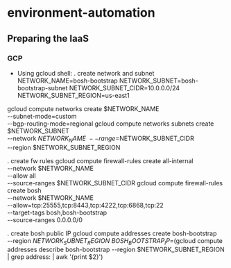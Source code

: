 # environment-automation

## Preparing the IaaS
### GCP
- Using gcloud shell:
. create network and subnet
NETWORK_NAME=bosh-bootstrap
NETWORK_SUBNET=bosh-bootstrap-subnet
NETWORK_SUBNET_CIDR=10.0.0.0/24
NETWORK_SUBNET_REGION=us-east1

gcloud compute networks create $NETWORK_NAME \
    --subnet-mode=custom \
    --bgp-routing-mode=regional
gcloud compute networks subnets create $NETWORK_SUBNET \
    --network $NETWORK_NAME \
    --range=$NETWORK_SUBNET_CIDR \
    --region $NETWORK_SUBNET_REGION

. create fw rules
gcloud compute firewall-rules create all-internal \
    --network $NETWORK_NAME  \
    --allow all \
    --source-ranges $NETWORK_SUBNET_CIDR
gcloud compute firewall-rules create bosh \
    --network $NETWORK_NAME  \
    --allow=tcp:25555,tcp:8443,tcp:4222,tcp:6868,tcp:22 \
    --target-tags bosh,bosh-bootstrap \
    --source-ranges 0.0.0.0/0    

. create bosh public IP
gcloud compute addresses create bosh-bootstrap \
    --region $NETWORK_SUBNET_REGION \
BOSH_BOOTSTRAP_IP=$(gcloud compute addresses describe bosh-bootstrap --region $NETWORK_SUBNET_REGION | grep address: | awk '{print $2}')
